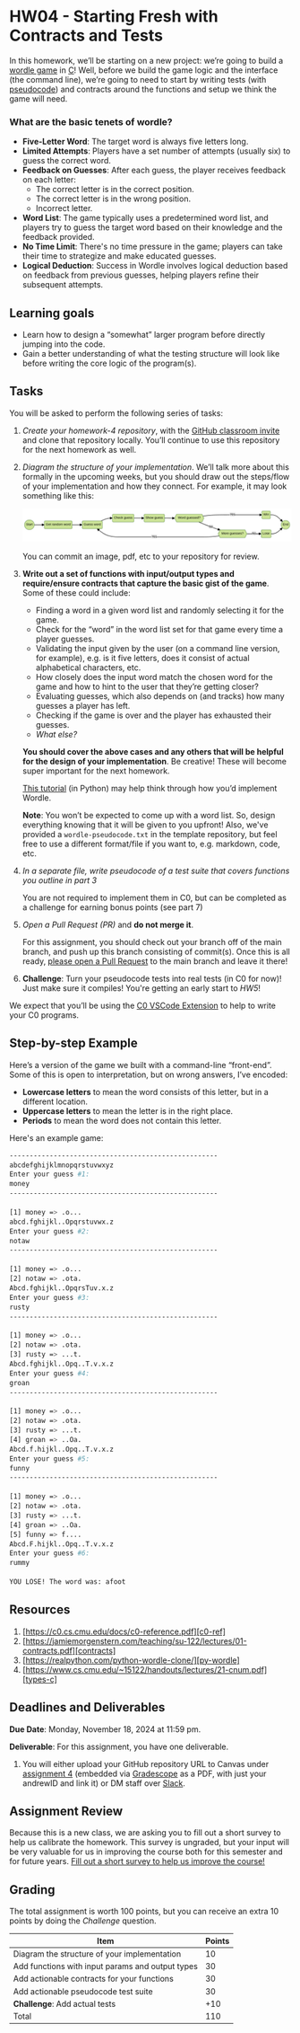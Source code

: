 # HW04 - Starting Fresh with Contracts and Tests

In this homework, we’ll be starting on a new project: we’re going to build a
[wordle game][wordle-game] in [C][intro-c]!
Well, before we build the game logic and the interface (the command line), we’re
going to need to start by writing tests (with [pseudocode][pseudocode]) and
contracts around the functions and setup we think the game will need.

### What are the basic tenets of wordle?

* **Five-Letter Word**: The target word is always five letters long.
* **Limited Attempts**: Players have a set number of attempts (usually six) to guess the correct word.
* **Feedback on Guesses**: After each guess, the player receives feedback on each letter:
  - The correct letter is in the correct position.
  - The correct letter is in the wrong position.
  - Incorrect letter.
* **Word List**: The game typically uses a predetermined word list, and players
  try to guess the target word based on their knowledge and the feedback provided.
* **No Time Limit**: There's no time pressure in the game; players can take their
  time to strategize and make educated guesses.
* **Logical Deduction**: Success in Wordle involves logical deduction based on
  feedback from previous guesses, helping players refine their subsequent attempts.

## Learning goals
-  Learn how to design a “somewhat” larger program before directly jumping into the code.
-  Gain a better understanding of what the testing structure will look like before
   writing the core logic of the program(s).

## Tasks
You will be asked to perform the following series of tasks:

1. *Create your homework-4 repository*, with the [GitHub classroom invite][invite]
   and clone that repository locally. You’ll continue to use this repository for
   the next homework as well.

2. *Diagram the structure of your implementation*. We’ll talk more about this
   formally in the upcoming weeks, but you should draw out the steps/flow of
   your implementation and how they connect. For example, it may look something
   like this:

   ![wordle-at-a-glance](./assets/wordle.png)

   You can commit an image, pdf, etc to your repository for review.

3. **Write out a set of functions with input/output types and require/ensure
   contracts that capture the basic gist of the game**. Some of these could include:

    * Finding a word in a given word list and randomly selecting it for the game.
    * Check for the “word” in the word list set for that game every time a player guesses.
    * Validating the input given by the user (on a command line version, for example),
      e.g. is it five letters, does it consist of actual alphabetical characters, etc.
    * How closely does the input word match the chosen word for the game and how to hint
      to the user that they’re getting closer?
    * Evaluating guesses, which also depends on (and tracks) how many guesses a player has left.
    * Checking if the game is over and the player has exhausted their guesses.
    * *What else?*

    **You should cover the above cases and any others that will be helpful for the
    design of your implementation**. Be creative! These will become super
    important for the next homework.

    [This tutorial][py-wordle] (in Python) may help think through how you’d implement Wordle.

    **Note**: You won’t be expected to come up with a word list. So, design
    everything knowing that it will be given to you upfront! Also, we've provided
    a `wordle-pseudocode.txt` in the template repository, but feel free to use
    a different format/file if you want to, e.g. markdown, code, etc.

4. *In a separate file, write pseudocode of a test suite that covers functions you outline in part 3*

    You are not required to implement them in C0, but can be completed as a challenge for earning bonus points (see part 7)
   
6. *Open a Pull Request (PR)* and **do not merge it**.

    For this assignment, you should check out your branch off of the main branch,
    and push up this branch consisting of commit(s). Once this is all ready,
    [please open a Pull Request][gh-pr] to the main branch and leave it there!

7. **Challenge**: Turn your pseudocode tests into real tests (in C0 for now)!
   Just make sure it compiles! You're getting an early start to *HW5*!

We expect that you’ll be using the [C0 VSCode Extension][c0-vscode] to help
to write your C0 programs.

## Step-by-step Example
Here’s a version of the game we built with a command-line “front-end”. Some of
this is open to interpretation, but on wrong answers, I’ve encoded:

* **Lowercase letters** to mean the word consists of this letter, but in a different location.
* **Uppercase letters** to mean the letter is in the right place.
* **Periods** to mean the word does not contain this letter.

Here's an example game:

```sh
----------------------------------------------------
abcdefghijklmnopqrstuvwxyz
Enter your guess #1:
money
----------------------------------------------------

[1] money => .o...
abcd.fghijkl..Opqrstuvwx.z
Enter your guess #2:
notaw
----------------------------------------------------

[1] money => .o...
[2] notaw => .ota.
Abcd.fghijkl..OpqrsTuv.x.z
Enter your guess #3:
rusty
----------------------------------------------------

[1] money => .o...
[2] notaw => .ota.
[3] rusty => ...t.
Abcd.fghijkl..Opq..T.v.x.z
Enter your guess #4:
groan
----------------------------------------------------

[1] money => .o...
[2] notaw => .ota.
[3] rusty => ...t.
[4] groan => ..Oa.
Abcd.f.hijkl..Opq..T.v.x.z
Enter your guess #5:
funny
----------------------------------------------------

[1] money => .o...
[2] notaw => .ota.
[3] rusty => ...t.
[4] groan => ..Oa.
[5] funny => f....
Abcd.F.hijkl..Opq..T.v.x.z
Enter your guess #6:
rummy

YOU LOSE! The word was: afoot
```

## Resources
1. [https://c0.cs.cmu.edu/docs/c0-reference.pdf][c0-ref]
2. [https://jamiemorgenstern.com/teaching/su-122/lectures/01-contracts.pdf][contracts]
3. [https://realpython.com/python-wordle-clone/][py-wordle]
4. [https://www.cs.cmu.edu/~15122/handouts/lectures/21-cnum.pdf][types-c]

## Deadlines and Deliverables
**Due Date**: Monday, November 18, 2024 at 11:59 pm.

**Deliverable**: For this assignment, you have one deliverable.
1) You will either upload your GitHub repository URL to Canvas under
[assignment 4][canvas-4] (embedded via [Gradescope][gradescope] as a PDF, with
just your andrewID and link it) or DM staff over [Slack][slack].

## Assignment Review
Because this is a new class, we are asking you to fill out a short survey to
help us calibrate the homework.  This survey is ungraded, but your input will be
very valuable for us in improving the course both for this semester and for
future years. [Fill out a short survey to help us improve the course!][survey]

## Grading
The total assignment is worth 100 points, but you can receive an extra 10 points
by doing the *Challenge* question.

| Item        | Points    |
| ----------- | ----------- |
| Diagram the structure of your implementation | 10 |
| Add functions with input params and output types | 30 |
| Add actionable contracts for your functions | 30  |
| Add actionable pseudocode test suite | 30   |
| **Challenge**: Add actual tests | +10 |
| Total       | 110  |


[c0-ref]: https://c0.cs.cmu.edu/docs/c0-reference.pdf
[c0-vscode]: https://marketplace.visualstudio.com/items?itemName=15122staff.c0-lsp
[canvas-4]: https://canvas.cmu.edu/courses/43977/assignments/769468
[contracts]: https://jamiemorgenstern.com/teaching/su-122/lectures/01-contracts.pdf
[gh-pr]: https://docs.github.com/en/pull-requests/collaborating-with-pull-requests/proposing-changes-to-your-work-with-pull-requests/creating-a-pull-request
[gradescope]: https://www.gradescope.com/courses/898389/assignments/5302024/
[intro-c]: https://www.cs.cmu.edu/~15122/handouts/lectures/19-cintro.pdf
[invite]: https://classroom.github.com/a/IpUAVigY
[pseudocode]: https://en.wikipedia.org/wiki/Pseudocode
[py-wordle]: https://realpython.com/python-wordle-clone/
[slack]: https://cmu-07-120.slack.com/archives/C0629E4EBJ5
[survey]: https://forms.gle/fuVse4LrpHKQYNcW8
[types-c]: https://www.cs.cmu.edu/~15122/handouts/lectures/21-cnum.pdf
[wordle-game]: https://www.nytimes.com/games/wordle/index.html
